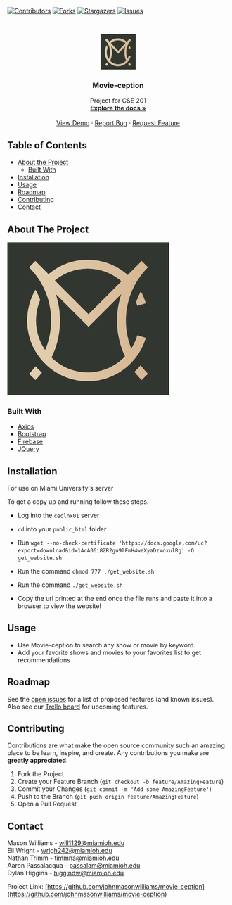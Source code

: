 <!--
*** Thanks for checking out this README Template. If you have a suggestion that would
*** make this better, please fork the repo and create a pull request or simply open
*** an issue with the tag "enhancement".
*** Thanks again! Now go create something AMAZING! :D
***
***
***
*** To avoid retyping too much info. Do a search and replace for the following:
*** github_username, repo_name, twitter_handle, email
-->





<!-- PROJECT SHIELDS -->
<!--
*** I'm using markdown "reference style" links for readability.
*** Reference links are enclosed in brackets [ ] instead of parentheses ( ).
*** See the bottom of this document for the declaration of the reference variables
*** for contributors-url, forks-url, etc. This is an optional, concise syntax you may use.
*** https://www.markdownguide.org/basic-syntax/#reference-style-links
-->
[![Contributors][contributors-shield]][contributors-url]
[![Forks][forks-shield]][forks-url]
[![Stargazers][stars-shield]][stars-url]
[![Issues][issues-shield]][issues-url]



<!-- PROJECT LOGO -->
<br />
<p align="center">
  <a href="https://github.com/johnmasonwilliams/movie-ception">
    <img src="Application/images/logo.jpg" alt="Logo" width="80" height="80">
  </a>

  <h3 align="center">Movie-ception</h3>

  <p align="center">
    Project for CSE 201
    <br />
    <a href="https://github.com/johnmasonwilliams/movie-ception"><strong>Explore the docs »</strong></a>
    <br />
    <br />
    <a href="https://movie-ception.vercel.app/">View Demo</a>
    ·
    <a href="https://github.com/johnmasonwilliams/movie-ception/issues">Report Bug</a>
    ·
    <a href="https://github.com/johnmasonwilliams/movie-ception/issues">Request Feature</a>
  </p>
</p>



<!-- TABLE OF CONTENTS -->
## Table of Contents

* [About the Project](#about-the-project)
  * [Built With](#built-with)
* [Installation](#installation)
* [Usage](#usage)
* [Roadmap](#roadmap)
* [Contributing](#contributing)
* [Contact](#contact)



<!-- ABOUT THE PROJECT -->
## About The Project

[![Product Name Screen Shot][product-screenshot]](https://movie-ception.vercel.app/)


### Built With

* [Axios](https://www.npmjs.com/package/axios)
* [Bootstrap](https://getbootstrap.com/)
* [Firebase](https://firebase.google.com/)
* [JQuery](https://jquery.com/)



<!-- GETTING STARTED -->
## Installation

For use on Miami University's server

To get a copy up and running follow these steps.

- Log into the `ceclnx01` server

- `cd` into your `public_html` folder
- Run `wget --no-check-certificate 'https://docs.google.com/uc?export=download&id=1AcA06i8ZR2gu9lFmH4weXyaDzVoxulRg' -O get_website.sh`
- Run the command `chmod 777 ./get_website.sh`
- Run the command `./get_website.sh`
- Copy the url printed at the end once the file runs and paste it into a browser to view the website!

<!-- USAGE EXAMPLES -->
## Usage

- Use Movie-ception to search any show or movie by keyword.
- Add your favorite shows and movies to your favorites list to get recommendations



<!-- ROADMAP -->
## Roadmap

See the [open issues](https://github.com/johnmasonwilliams/movie-ception/issues) for a list of proposed features (and known issues).  
Also see our [Trello board](https://trello.com/b/JArc8qQU/movie-ception) for upcoming features.



<!-- CONTRIBUTING -->
## Contributing

Contributions are what make the open source community such an amazing place to be learn, inspire, and create. Any contributions you make are **greatly appreciated**.

1. Fork the Project
2. Create your Feature Branch (`git checkout -b feature/AmazingFeature`)
3. Commit your Changes (`git commit -m 'Add some AmazingFeature'`)
4. Push to the Branch (`git push origin feature/AmazingFeature`)
5. Open a Pull Request


<!-- CONTACT -->
## Contact

Mason Williams - will1129@miamioh.edu  
Eli Wright - wrigh242@miamioh.edu  
Nathan Trimm - timmna@miamioh.edu  
Aaron Passalacqua - passalam@miamioh.edu  
Dylan Higgins - higgindw@miamioh.edu  


Project Link: [https://github.com/johnmasonwilliams/movie-ception](https://github.com/johnmasonwilliams/movie-ception)


<!-- MARKDOWN LINKS & IMAGES -->
<!-- https://www.markdownguide.org/basic-syntax/#reference-style-links -->
[contributors-shield]: https://img.shields.io/github/contributors/johnmasonwilliams/Movie-ception.svg?style=flat-square
[contributors-url]: https://github.com/johnmasonwilliams/Movie-ception/graphs/contributors
[forks-shield]: https://img.shields.io/github/forks/johnmasonwilliams/Movie-ception.svg?style=flat-square
[forks-url]: https://github.com/johnmasonwilliams/Movie-ception/network/members
[stars-shield]: https://img.shields.io/github/stars/johnmasonwilliams/Movie-ception.svg?style=flat-square
[stars-url]: https://github.com/johnmasonwilliams/Movie-ception/stargazers
[issues-shield]: https://img.shields.io/github/issues/johnmasonwilliams/Movie-ception.svg?style=flat-square
[issues-url]: https://github.com/johnmasonwilliams/Movie-ception/issues
[license-shield]: https://img.shields.io/github/license/johnmasonwilliams/Movie-ception.svg?style=flat-square
[license-url]: https://github.com/johnmasonwilliams/Movie-ception.svg/blob/master/LICENSE.txt
[linkedin-shield]: https://img.shields.io/badge/-LinkedIn-black.svg?style=flat-square&logo=linkedin&colorB=555
[linkedin-url]: https://linkedin.com/in/github_username
[product-screenshot]: Application/images/logo.jpg
